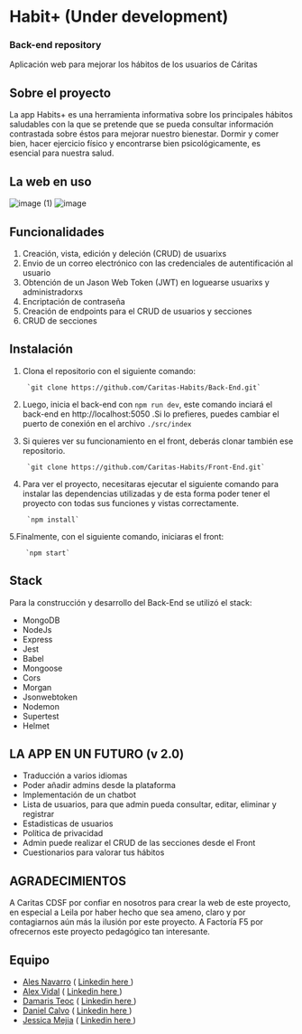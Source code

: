 # Habit+ (Under development)
### Back-end repository

Aplicación web para mejorar los hábitos de los usuarios de Cáritas


## Sobre el proyecto

La app Habits+ es una herramienta informativa sobre los principales hábitos saludables con la que se pretende que se pueda consultar información contrastada sobre éstos para mejorar nuestro bienestar. Dormir y comer bien, hacer ejercicio físico y encontrarse bien psicológicamente, es esencial para nuestra salud.

## La web en uso

![image (1)](https://user-images.githubusercontent.com/99019637/181199222-7da57588-40bf-44df-8f90-2b1fa5c83510.png)
![image](https://user-images.githubusercontent.com/99019637/181199231-e88687fb-2972-4f4d-985a-3278b4954ba8.png)


## Funcionalidades
1. Creación, vista, edición y deleción (CRUD) de usuarixs
2. Envio de un correo electrónico con las credenciales de autentificación al usuario
3. Obtención de un Jason Web Token (JWT) en loguearse usuarixs y administradorxs
4. Encriptación de contraseña 
5. Creación de endpoints para el CRUD de usuarios y secciones
6. CRUD de secciones 

## Instalación

1. Clona el repositorio con el siguiente comando: 

        `git clone https://github.com/Caritas-Habits/Back-End.git`

2. Luego, inicia el back-end con `npm run dev`, este comando inciará el back-end en http://localhost:5050 .Si lo prefieres, puedes cambiar el puerto de conexión en el archivo `./src/index`

3. Si quieres ver su funcionamiento en el front, deberás clonar también ese repositorio.

        `git clone https://github.com/Caritas-Habits/Front-End.git`

4. Para ver el proyecto, necesitaras ejecutar el siguiente comando para instalar las dependencias utilizadas y de esta forma poder tener el proyecto con todas sus funciones y vistas correctamente.

        `npm install`

5.Finalmente, con el siguiente comando, iniciaras el front:

        `npm start`
    


## Stack 
Para la construcción y desarrollo del Back-End se utilizó el stack:
- MongoDB
- NodeJs
- Express
- Jest
- Babel
- Mongoose
- Cors
- Morgan
- Jsonwebtoken
- Nodemon
- Supertest
- Helmet


##  LA APP EN UN FUTURO (v 2.0)
- Traducción a varios idiomas
- Poder añadir admins desde la plataforma
- Implementación de un chatbot
- Lista de usuarios, para que admin pueda consultar, editar, eliminar y registrar
- Estadisticas de usuarios
- Política de privacidad
- Admin puede realizar el CRUD de las secciones desde el Front
- Cuestionarios para valorar tus hábitos

##  AGRADECIMIENTOS 

A Caritas CDSF por confiar en nosotros para crear la web de este proyecto, en especial a Leila por haber hecho que sea ameno, claro y por contagiarnos aún más la ilusión por este proyecto. A Factoría F5 por ofrecernos este proyecto pedagógico tan interesante. 


## Equipo
- [Ales Navarro](https://github.com/aleswebgit "Ales")  ( [ Linkedin here ](https://www.linkedin.com/in/ales-dev/))
- [Alex Vidal](https://github.com/ginkgob "Álex ")  ( [ Linkedin here ](https://www.linkedin.com/in/alexvidalromera/))
- [Damaris Teoc](https://github.com/DamarisTeoc "Damaris")  ( [ Linkedin here ](https://www.linkedin.com/in/damaris-teoc-604a4223b/))
- [Daniel Calvo](https://github.com/LvL090 "Daniel calvo")  ( [ Linkedin here ](https://www.linkedin.com/in/daniel-calvo-andreu-18a0241b8/))
- [Jessica Mejia](https://github.com/itsberriver "Jessica") ( [ Linkedin here ](https://www.linkedin.com/in/jessicaberriver/))

